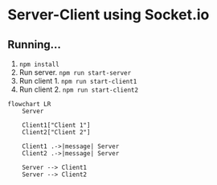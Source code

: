 # Server-Client using Socket.io

## Running...
1. `npm install`
2. Run server. `npm run start-server`
3. Run client 1. `npm run start-client1`
4. Run client 2. `npm run start-client2`

```mermaid
flowchart LR
    Server

    Client1["Client 1"]
    Client2["Client 2"]

    Client1 .->|message| Server
    Client2 .->|message| Server

    Server --> Client1
    Server --> Client2
```
